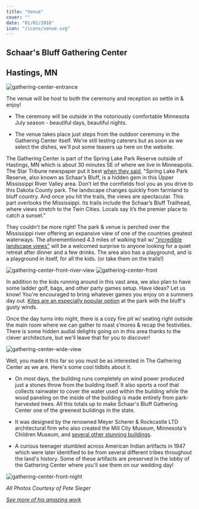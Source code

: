 ```yaml
---
title: "Venue"
cover: ""
date: "01/01/2018"
icon: "/icons/venue.svg"
---
```


## Schaar's Bluff Gathering Center
## Hastings, MN

![gathering-center-entrance](https://steveandkateri.com/images/schaarsbluff1.jpg)

The venue will be host to both the ceremony and reception so settle in & enjoy!

 * The ceremony will be outside in the notoriously comfortable Minnesota July season - beautiful days, beautiful nights.

 * The venue takes place just steps from the outdoor ceremony in the Gathering Center itself. We're still testing caterers but as soon as we select the dishes, we'll put some teasers up here on the website.

The Gathering Center is part of the Spring Lake Park Reserve outside of Hastings, MN which is about 30 minutes SE of where we live in Minneapolis. The Star Tribune newspaper put it best [when they said](http://www.startribune.com/in-hastings-minn-history-and-natural-beauty/225407192/), "Spring Lake Park Reserve, also known as Schaar’s Bluff, is a hidden gem in this Upper Mississippi River Valley area. Don’t let the cornfields fool you as you drive to this Dakota County park. The landscape changes quickly from farmland to bluff country. And once you hit the trails, the views are spectacular. This part overlooks the Mississippi. Its trails include the Schaar’s Bluff Trailhead, where views stretch to the Twin Cities. Locals say it’s the premier place to catch a sunset."

They couldn't be more right! The park & venue is perched over the Mississippi river offering an expansive view of one of the countries greatest waterways. The aforementioned 4.3 miles of walking trail w/ ["incredible landscape views"](https://www.twincities.com/2017/05/19/dakota-countys-new-4-3-mile-river-trail-offers-scenic-views-incredible-landscape/) will be a welcomed surprise to anyone looking for a quiet retreat after dinner and a few drinks. The area also has a playground, and is a playground in itself, for all the kids. (or take them on the trails!)

![gathering-center-front-river-view](https://steveandkateri.com/images/schaarsbluff9.jpg)
![gathering-center-front](https://steveandkateri.com/images/schaarsbluff6.jpg)

In addition to the kids running around in this vast area, we also plan to have some ladder golf, bags, and other party games setup. Have ideas? Let us know! You're encouraged to bring whatever games you enjoy on a summers day out. [Kites are an especially popular option](https://www.twincities.com/2008/05/29/family-outings-fly-a-kite-at-spring-lake-park-reserve-dakota-county/) at the park with the bluff's gusty winds.

Once the day turns into night, there is a cozy fire pit w/ seating right outside the main room where we can gather to roast s’mores & recap the festivities. There is some hidden audial delights going on in this area thanks to the clever architecture, but we'll leave that for you to discover!


![gathering-center-wide-view](https://steveandkateri.com/images/schaarsbluff10.jpg)

Well, you made it this far so you must be as interested in The Gathering Center as we are. Here's some cool tidbits about it.

* On most days, the building runs completely on wind power produced just a stones throw from the building itself. It also sports a roof that collects rainwater to cover the water used within the building while the wood paneling on the inside of the building is made entirely from park-harvested trees. All this totals up to make Schaar's Bluff Gathering Center one of the greenest buildings in the state.

* It was designed by the renowned Meyer Scherer & Rockcastle LTD architectural firm who also created the Mill City Museum, Minnesota's Children Museum, and [several other stunning buildings](https://msrdesign.com/design/).

* A curious teenager stumbled across American Indian artifacts in 1947 which were later identified to be from several different tribes throughout the land's history. Some of these artifacts are preserved in the lobby of the Gathering Center where you'll see them on our wedding day!

![gathering-center-front-night](https://steveandkateri.com/images/schaarsbluff16.jpg)

_All Photos Courtesy of Pete Sieger_

[_See more of his amazing work_](http://siegerarchphoto.com/)
